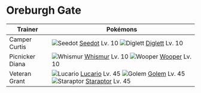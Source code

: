# Oreburgh Gate

Trainer                    | Pokémons
---                        | ---
Camper Curtis              | ![][273]  [Seedot] Lv. 10  ![][050]  [Diglett] Lv. 10
Picnicker Diana            | ![][293]  [Whismur] Lv. 10  ![][194]  [Wooper] Lv. 10
Veteran Grant              | ![][448]  [Lucario] Lv. 45  ![][076]  [Golem] Lv. 45  ![][398]  [Staraptor] Lv. 45


[050]: https://raw.githubusercontent.com/PokeAPI/sprites/master/sprites/pokemon/50.png "Diglett"
[076]: https://raw.githubusercontent.com/PokeAPI/sprites/master/sprites/pokemon/76.png "Golem"
[194]: https://raw.githubusercontent.com/PokeAPI/sprites/master/sprites/pokemon/194.png "Wooper"
[273]: https://raw.githubusercontent.com/PokeAPI/sprites/master/sprites/pokemon/273.png "Seedot"
[293]: https://raw.githubusercontent.com/PokeAPI/sprites/master/sprites/pokemon/293.png "Whismur"
[398]: https://raw.githubusercontent.com/PokeAPI/sprites/master/sprites/pokemon/398.png "Staraptor"
[448]: https://raw.githubusercontent.com/PokeAPI/sprites/master/sprites/pokemon/448.png "Lucario"
[Diglett]: /pokemon_changes/050.md
[Golem]: /pokemon_changes/076.md
[Wooper]: /pokemon_changes/194.md
[Seedot]: /pokemon_changes/273.md
[Whismur]: /pokemon_changes/293.md
[Staraptor]: /pokemon_changes/398.md
[Lucario]: /pokemon_changes/448.md
